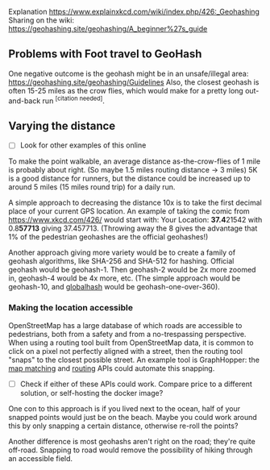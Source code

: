 Explanation https://www.explainxkcd.com/wiki/index.php/426:_Geohashing
Sharing on the wiki: https://geohashing.site/geohashing/A_beginner%27s_guide

## Problems with Foot travel to GeoHash
One negative outcome is the geohash might be in an unsafe/illegal area: https://geohashing.site/geohashing/Guidelines
Also, the closest geohash is often 15-25 miles as the crow flies, which would make for a pretty long out-and-back run <sup>[citation needed]</sup>.

## Varying the distance
- [ ] Look for other examples of this online

To make the point walkable, an average distance as-the-crow-flies of 1 mile is probably about right. (So maybe 1.5 miles routing distance -> 3 miles)
5K is a good distance for runners, but the distance could be increased up to around 5 miles (15 miles round trip) for a daily run.

A simple approach to decreasing the distance 10x is to take the first decimal place of your current GPS location.
An example of taking the comic from https://www.xkcd.com/426/ would start with:
Your Location: **37.4**21542 with 0.8**57713** giving 37.457713.
(Throwing away the 8 gives the advantage that 1% of the pedestrian geohashes are the official geohashes!)

Another approach giving more variety would be to create a family of geohash algorithms, like SHA-256 and SHA-512 for hashing.
Official geohash would be geohash-1. Then geohash-2 would be 2x more zoomed in, geohash-4 would be 4x more, etc. (The simple approach would be geohash-10, and [globalhash](https://geohashing.site/geohashing/Globalhash) would be geohash-one-over-360).

### Making the location accessible
OpenStreetMap has a large database of which roads are accessible to pedestrians, both from a safety and from a no-trespassing perspective.
When using a routing tool built from OpenStreetMap data, it is common to click on a pixel not perfectly aligned with a street, then the routing tool "snaps" to the closest possible street.
An example tool is GraphHopper: the [map matching](https://docs.graphhopper.com/#tag/Map-Matching-API) and [routing](https://docs.graphhopper.com/#tag/Routing-API) APIs could automate this snapping.
- [ ] Check if either of these APIs could work. Compare price to a different solution, or self-hosting the docker image?

One con to this approach is if you lived next to the ocean, half of your snapped points would just be on the beach. Maybe you could work around this by only snapping a certain distance, otherwise re-roll the points?

Another difference is most geohashs aren't right on the road; they're quite off-road. Snapping to road would remove the possibility of hiking through an accessible field.